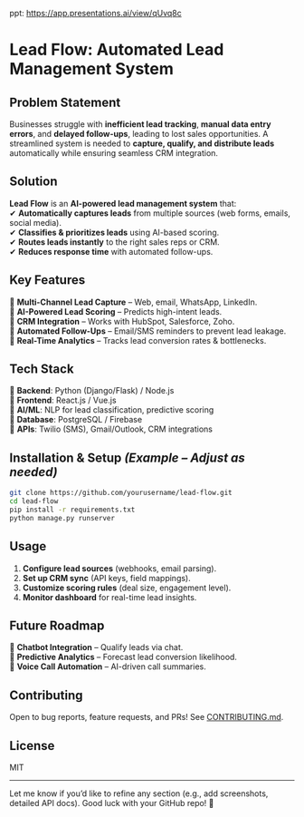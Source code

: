 ppt: https://app.presentations.ai/view/qUvq8c


# **Lead Flow: Automated Lead Management System**  

## **Problem Statement**  
Businesses struggle with **inefficient lead tracking**, **manual data entry errors**, and **delayed follow-ups**, leading to lost sales opportunities. A streamlined system is needed to **capture, qualify, and distribute leads** automatically while ensuring seamless CRM integration.  

## **Solution**  
**Lead Flow** is an **AI-powered lead management system** that:  
✔ **Automatically captures leads** from multiple sources (web forms, emails, social media).  
✔ **Classifies & prioritizes leads** using AI-based scoring.  
✔ **Routes leads instantly** to the right sales reps or CRM.  
✔ **Reduces response time** with automated follow-ups.  

## **Key Features**  
📌 **Multi-Channel Lead Capture** – Web, email, WhatsApp, LinkedIn.  
📌 **AI-Powered Lead Scoring** – Predicts high-intent leads.  
📌 **CRM Integration** – Works with HubSpot, Salesforce, Zoho.  
📌 **Automated Follow-Ups** – Email/SMS reminders to prevent lead leakage.  
📌 **Real-Time Analytics** – Tracks lead conversion rates & bottlenecks.  

## **Tech Stack**  
🔹 **Backend**: Python (Django/Flask) / Node.js  
🔹 **Frontend**: React.js / Vue.js  
🔹 **AI/ML**: NLP for lead classification, predictive scoring  
🔹 **Database**: PostgreSQL / Firebase  
🔹 **APIs**: Twilio (SMS), Gmail/Outlook, CRM integrations  

## **Installation & Setup** *(Example – Adjust as needed)*  
```bash
git clone https://github.com/yourusername/lead-flow.git  
cd lead-flow  
pip install -r requirements.txt  
python manage.py runserver  
```  

## **Usage**  
1. **Configure lead sources** (webhooks, email parsing).  
2. **Set up CRM sync** (API keys, field mappings).  
3. **Customize scoring rules** (deal size, engagement level).  
4. **Monitor dashboard** for real-time lead insights.  

## **Future Roadmap**  
🚀 **Chatbot Integration** – Qualify leads via chat.  
🚀 **Predictive Analytics** – Forecast lead conversion likelihood.  
🚀 **Voice Call Automation** – AI-driven call summaries.  

## **Contributing**  
Open to bug reports, feature requests, and PRs! See [CONTRIBUTING.md](CONTRIBUTING.md).  

## **License**  
MIT  

---

Let me know if you’d like to refine any section (e.g., add screenshots, detailed API docs). Good luck with your GitHub repo! 🚀
